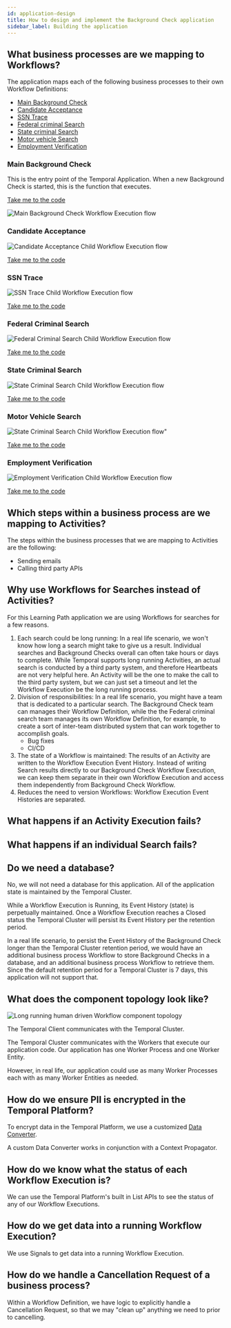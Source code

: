```yaml
---
id: application-design
title: How to design and implement the Background Check application
sidebar_label: Building the application
---
```


## What business processes are we mapping to Workflows?

The application maps each of the following business processes to their own Workflow Definitions:

- [Main Background Check](#main-background-check)
- [Candidate Acceptance](#candidate-acceptance)
- [SSN Trace](#ssn-trace)
- [Federal criminal Search](#federal-criminal-search)
- [State criminal Search](#state-criminal-search)
- [Motor vehicle Search](#motor-vehicle-search)
- [Employment Verification](#employment-verification)

### Main Background Check

This is the entry point of the Temporal Application.
When a new Background Check is started, this is the function that executes.

<!--SNIPSTART background-checks-main-workflow-definition-->

[Take me to the code](https://github.com/temporalio/background-checks/blob/main/workflows/background_check.go)

<!--SNIPEND-->

![Main Background Check Workflow Execution flow](/diagrams/background-checks/main-background-check.svg)

### Candidate Acceptance

![Candidate Acceptance Child Workflow Execution flow](/diagrams/background-checks/candidate-accept-flow.svg)

<!--SNIPSTART background-checks-accept-workflow-definition-->

[Take me to the code](https://github.com/temporalio/background-checks/blob/main/workflows/accept.go)

<!--SNIPEND-->

### SSN Trace

![SSN Trace Child Workflow Execution flow](/diagrams/background-checks/ssn-trace-flow.svg)

<!--SNIPSTART background-checks-snn-trace-workflow-definition-->

[Take me to the code](https://github.com/temporalio/background-checks/blob/main/workflows/ssn_trace.go)

<!--SNIPEND-->

### Federal Criminal Search

![Federal Criminal Search Child Workflow Execution flow](/diagrams/background-checks/federal-criminal-search-flow.svg)

<!--SNIPSTART background-checks-federal-criminal-workflow-definition-->

[Take me to the code](https://github.com/temporalio/background-checks/blob/main/workflows/federal_criminal_search.go)

<!--SNIPEND-->

### State Criminal Search

![State Criminal Search Child Workflow Execution flow](/diagrams/background-checks/state-criminal-search-flow.svg)

<!--SNIPSTART background-checks-state-criminal-workflow-definition-->

[Take me to the code](https://github.com/temporalio/background-checks/blob/main/workflows/state_criminal_search.go)

<!--SNIPEND-->

### Motor Vehicle Search

![State Criminal Search Child Workflow Execution flow"](/diagrams/background-checks/motor-vehicle-search-flow.svg)

<!--SNIPSTART background-checks-motor-vehicle-workflow-definition-->

[Take me to the code](https://github.com/temporalio/background-checks/blob/main/workflows/motor_vehicle_incident_search.go)

<!--SNIPEND-->

### Employment Verification

![Employment Verification Child Workflow Execution flow](/diagrams/background-checks/employment-verification-flow.svg)

<!--SNIPSTART background-checks-employment-verification-workflow-definition-->

[Take me to the code](https://github.com/temporalio/background-checks/blob/main/workflows/employment_verification.go)

<!--SNIPEND-->

## Which steps within a business process are we mapping to Activities?

The steps within the business processes that we are mapping to Activities are the following:

- Sending emails
- Calling third party APIs

## Why use Workflows for Searches instead of Activities?

For this Learning Path application we are using Workflows for searches for a few reasons.

1. Each search could be long running: In a real life scenario, we won't know how long a search might take to give us a result.
   Individual searches and Background Checks overall can often take hours or days to complete.
   While Temporal supports long running Activities, an actual search is conducted by a third party system, and therefore Heartbeats are not very helpful here.
   An Activity will be the one to make the call to the third party system, but we can just set a timeout and let the Workflow Execution be the long running process.
2. Division of responsibilities: In a real life scenario, you might have a team that is dedicated to a particular search.
   The Background Check team can manages their Workflow Definition, while the the Federal criminal search team manages its own Workflow Definition, for example, to create a sort of inter-team distributed system that can work together to accomplish goals.
   - Bug fixes
   - CI/CD
3. The state of a Workflow is maintained: The results of an Activity are written to the Workflow Execution Event History.
   Instead of writing Search results directly to our Background Check Workflow Execution, we can keep them separate in their own Workflow Execution and access them independently from Background Check Workflow.
4. Reduces the need to version Workflows: Workflow Execution Event Histories are separated.

## What happens if an Activity Execution fails?

## What happens if an individual Search fails?

## Do we need a database?

No, we will not need a database for this application.
All of the application state is maintained by the Temporal Cluster.

While a Workflow Execution is Running, its Event History (state) is perpetually maintained.
Once a Workflow Execution reaches a Closed status the Temporal Cluster will persist its Event History per the retention period.

In a real life scenario, to persist the Event History of the Background Check longer than the Temporal Cluster retention period, we would have an additional business process Workflow to store Background Checks in a database, and an additional business process Workflow to retrieve them. Since the default retention period for a Temporal Cluster is 7 days, this application will not support that.

## What does the component topology look like?

![Long running human driven Workflow component topology](/diagrams/background-checks/component-topology.svg)

The Temporal Client communicates with the Temporal Cluster.

The Temporal Cluster communicates with the Workers that execute our application code.
Our application has one Worker Process and one Worker Entity.

However, in real life, our application could use as many Worker Processes each with as many Worker Entities as needed.

## How do we ensure PII is encrypted in the Temporal Platform?

To encrypt data in the Temporal Platform, we use a customized [Data Converter](/docs/content/what-is-a-data-converter).

A custom Data Converter works in conjunction with a Context Propagator.

## How do we know what the status of each Workflow Execution is?

We can use the Temporal Platform's built in List APIs to see the status of any of our Workflow Executions.

## How do we get data into a running Workflow Execution?

We use Signals to get data into a running Workflow Execution.

## How do we handle a Cancellation Request of a business process?

Within a Workflow Definition, we have logic to explicitly handle a Cancellation Request, so that we may "clean up" anything we need to prior to cancelling.
